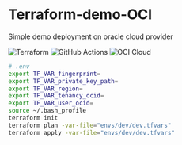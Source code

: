 # Terraform-demo-OCI
Simple demo deployment on oracle cloud provider

![Terraform](https://img.shields.io/badge/terraform-%235835CC.svg?style=for-the-badge&logo=terraform&logoColor=white) ![GitHub Actions](https://img.shields.io/badge/github%20actions-%232671E5.svg?style=for-the-badge&logo=githubactions&logoColor=white) ![OCI Cloud](https://img.shields.io/badge/Oracle-F80000?style=for-the-badge&logo=oracle&logoColor=black) 

```bash
# .env
export TF_VAR_fingerprint=
export TF_VAR_private_key_path=
export TF_VAR_region=
export TF_VAR_tenancy_ocid=
export TF_VAR_user_ocid=
source ~/.bash_profile
terraform init
terraform plan -var-file="envs/dev/dev.tfvars"
terraform apply -var-file="envs/dev/dev.tfvars"
```
